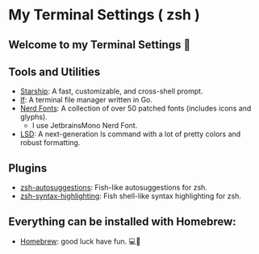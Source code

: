 # My Terminal Settings ( zsh )
## Welcome to my Terminal Settings 🚀

## Tools and Utilities
- [Starship](https://starship.rs/): A fast, customizable, and cross-shell prompt.
- [lf](https://github.com/gokcehan/lf): A terminal file manager written in Go.
- [Nerd Fonts](https://www.nerdfonts.com/font-downloads): A collection of over 50 patched fonts (includes icons and glyphs).
  - I use JetbrainsMono Nerd Font.
- [LSD](https://github.com/Peltoche/lsd): A next-generation ls command with a lot of pretty colors and robust formatting.
  
## Plugins
- [zsh-autosuggestions](https://github.com/zsh-users/zsh-autosuggestions): Fish-like autosuggestions for zsh.
- [zsh-syntax-highlighting](https://github.com/zsh-users/zsh-syntax-highlighting): Fish shell-like syntax highlighting for zsh.

## Everything can be installed with Homebrew:
- [Homebrew](https://brew.sh/): good luck have fun. 💻🎉